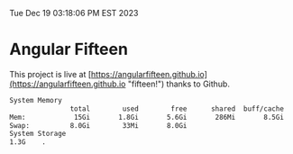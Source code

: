 Tue Dec 19 03:18:06 PM EST 2023

# Angular Fifteen


This project is live at [https://angularfifteen.github.io](https://angularfifteen.github.io "fifteen!") thanks to Github.

```bash
System Memory
               total        used        free      shared  buff/cache   available
Mem:            15Gi       1.8Gi       5.6Gi       286Mi       8.5Gi        13Gi
Swap:          8.0Gi        33Mi       8.0Gi
System Storage
1.3G	.
